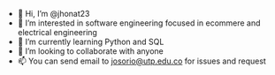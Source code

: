 - 👋 Hi, I’m @jhonat23
- 👀 I’m interested in software engineering focused in ecommere and electrical engineering
- 🌱 I’m currently learning Python and SQL
- 💞️ I’m looking to collaborate with anyone
- 📫 You can send email to josorio@utp.edu.co for issues and request

<!---
jhonat23/jhonat23 is a ✨ special ✨ repository because its `README.md` (this file) appears on your GitHub profile.
You can click the Preview link to take a look at your changes.
--->
